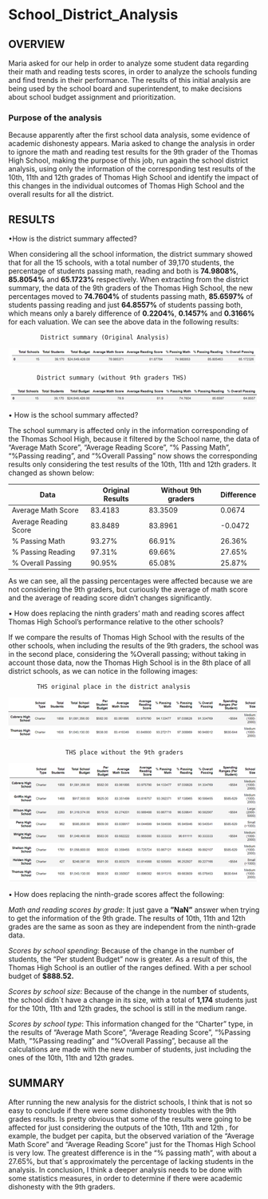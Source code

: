 # School_District_Analysis
## OVERVIEW
Maria asked for our help in order to analyze some student data regarding their math and reading tests scores, in order to analyze the schools funding and find trends in their performance. The results of this initial analysis are being used by the school board and superintendent, to make decisions about school budget assignment and prioritization.
### Purpose of the analysis
Because apparently after the first school data analysis, some evidence of academic dishonesty appears. Maria asked to change the analysis in order to ignore the math and reading test results for the 9th grader of the Thomas High School, making the purpose of this job, run again the school district analysis, using only the information of the corresponding test results of the 10th, 11th and 12th grades of Thomas High School and identify the impact of this changes in the individual outcomes of Thomas High School and the overall results for all the district.
## RESULTS
•How is the district summary affected?

When considering all the school information, the district summary showed that for all the 15 schools, with a total number of 39,170 students, the percentage of students passing math, reading and both is **74.9808%**, **85.8054%** and **65.1723%** respectively. When extracting from the district summary, the data of the 9th graders of the Thomas High School, the new percentages moved to **74.7604%** of students passing math, **85.6597%** of students passing reading and just **64.8557%** of students passing both, which means only a barely difference of **0.2204%**, **0.1457%** and **0.3166%** for each valuation.
We can see the above data in the following results:

             District summary (Original Analysis)
![Title](Images/District_summary_original.png)

            District summary (without 9th graders THS)
![Title](Images/District_summary_THS.png)

•	How is the school summary affected?

The school summary is affected only in the information corresponding of the Thomas School High, because it filtered by the School name, the data of “Average Math Score”, “Average Reading Score”, “% Passing Math”, “%Passing reading”, and “%Overall Passing”  now shows the corresponding results only considering the test results of the 10th, 11th and 12th graders. It changed as shown below:

Data | Original Results | Without 9th graders | Difference
--- | --- | --- | ---
Average Math Score | 83.4183 | 83.3509 |0.0674
Average Reading Score| 83.8489 | 83.8961 | -0.0472
% Passing Math|93.27% | 66.91% | 26.36%
% Passing Reading| 97.31%| 69.66%|27.65%
% Overall Passing| 90.95%| 65.08%|25.87%

As we can see, all the passing percentages were affected because we are not considering the 9th graders, but curiously the average of math score and the average of reading score didn’t changes significantly.

•	How does replacing the ninth graders’ math and reading scores affect Thomas High School’s performance relative to the other schools?

If we compare the results of Thomas High School with the results of the other schools, when including the results of the 9th graders, the school was in the second place, considering the %Overall passing; without taking in account those data, now the Thomas High School is in the 8th place of all district schools, as we can notice in the following images:

            THS original place in the district analysis
![Title](Images/THS_original_place.png)

                    THS place without the 9th graders 
![Title](Images/THS_new_place.png)

•	How does replacing the ninth-grade scores affect the following:

*Math and reading scores by grade*: It just gave a **”NaN”** answer when trying to get the information of the 9th grade. The results of 10th, 11th and 12th grades are the same as soon as they are independent from the ninth-grade data.

*Scores by school spending*: Because of the change in the number of students, the “Per student Budget” now is greater. As a result of this, the Thomas High School is an outlier of the ranges defined. With a per school budget of **$888.52.**

*Scores by school size*: Because of the change in the number of students, the school didn´t have a change in its size, with a total of **1,174** students just for the 10th, 11th and 12th grades, the school is still in the medium range.

*Scores by school type*: This information changed for the “Charter” type, in the results of “Average Math Score”, “Average Reading Score”, “%Passing Math, “%Passing reading” and “%Overall Passing”, because all the calculations are made with the new number of students, just including the ones of the 10th, 11th and 12th grades.

## SUMMARY
After running the new analysis for the district schools, I think that is not so easy to conclude if there were some dishonesty troubles with the 9th grades results. Is pretty obvious that some of the results were going to be affected for just considering the outputs of the 10th, 11th and 12th , for example, the budget per capita, but the observed variation of the “Average Math Score” and “Average Reading Score” just for the Thomas High School is very low. The greatest difference is in the “% passing math”, with about a 27.65%, but that´s approximately the percentage of lacking students in the analysis. In conclusion, I think a deeper analysis needs to be done with some statistics measures, in order to determine if there were academic dishonesty with the 9th graders. 
